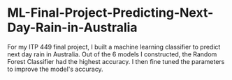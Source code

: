 # ML-Final-Project-Predicting-Next-Day-Rain-in-Australia
For my ITP 449 final project, I built a machine learning classifier to predict next day rain in Australia. Out of the 6 models I constructed,
the Random Forest Classifier had the highest accuracy. I then fine tuned the parameters to improve the model's accuracy.
